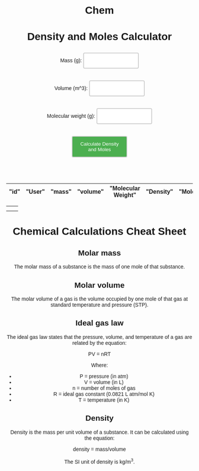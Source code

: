 # Chem


<html>
  <head>
    <title>Density and Moles Calculator</title>
  </head>
  <body>
    <h1>Density and Moles Calculator</h1>
    <form>
      <label for="mass">Mass (g):</label>
      <input type="number" id="mass" name="mass"><br><br>
      <label for="volume">Volume (m^3):</label>
      <input type="number" id="volume" name="volume"><br><br>
      <label for="mw">Molecular weight (g):</label>
      <input type="number" id="molecularWeight" name="mw"><br><br>
      <button type="button" onclick="calculate()">Calculate Density and Moles</button>
    </form>
    <br><br>
    <p id="result"></p>

  </body>
</html>

<table>
  <thead>
    <tr>
      <th>"id"</th>
      <th>"User"</th>
      <th>"mass"</th>
      <th>"volume"</th>
      <th>"Molecular Weight"</th>
      <th>"Density"</th>
      <th>"Moles"</th>
    </tr>
  </thead>
  <tbody id = "Chemid"></tbody>
</table>  

<script>
function calculate() {
const mass = document.getElementById("mass").value;
const volume = document.getElementById("volume").value;
const mw = document.getElementById("molecularWeight").value;

const resultChemData = document.getElementbyId("Chemid");

var url = "https://frq.dtsivkovski.tk/api/Chem/create/";

const body = {
  mass: mass,
  volume: volume,
  molecularWeight: molecularWeight
};

fetch(url, {
  method: 'POST',
  headers: {
    'Content-Type': 'application/json'
  },
  body: JSON.stringify(body)
})
.then(response => {
  if (response.ok) {
    return response.json();
  } else {
    throw new Error('Error calculating density');
  }
})
.then(data => {
  for(const rs of data) {
    const tr = document.createElement("tr");
    const id = document.createElement("td");
    const user = document.createElement("td");
    const mass = document.createElement("td");
    const vol = document.createElement("td");
    const mw = document.createElement("td");
    const den = document.createElement("td");
    const mole = document.createElement("td");

    id.innerHTML = rs.id;
    user.innerHTML = rs.owner;
    mass.innerHTML = rs.mass;
    vol.innerHTML = rs.volume;
    mw.innerHTML = rs.molecularWeight;
    den.innerHTML = rs.density;
    mole.innerHTML = rs.mole;

    tr.appendChild(id);
    tr.appendChild(user);
    tr.appendChild(mass);
    tr.appendChild(vol);
    tr.appendChild(mw);
    tr.appendChild(den);
    tr.appendChild(mole);

    resultChemData.appendChild(tr);
  }
})
.catch(error => {
  console.error(error);
});

}
</script>


<style>
  body {
    font-family: Arial, sans-serif;
    text-align: center;
  }
  
  input[type="number"] {
    width: 150px;
    padding: 12px 20px;
    margin: 8px 0;
    box-sizing: border-box;
    border: 2px solid #ccc;
    border-radius: 4px;
  }
  
  button {
    width: 150px;
    padding: 12px 20px;
    margin: 8px 0;
    box-sizing: border-box;
    border: 2px solid #ccc;
    border-radius: 4px;
    background-color: #4CAF50;
    color: white;
  }
  
  button:hover {
    background-color: #45a049;
  }
</style>


<table id="periodic-table">
  <tr>
    <td class="element" id="H"></td>
    <td class="element" id="He"></td>
  </tr>
  <tr>
    <td class="element" id="Li"></td>
    <td class="element" id="Be"></td>
  </tr>
</table>

 <title>Chemical Calculations Cheat Sheet</title>
</head>
<body>
  <h1>Chemical Calculations Cheat Sheet</h1>
  
  <h2>Molar mass</h2>
  <p>The molar mass of a substance is the mass of one mole of that substance.</p>
  
  <h2>Molar volume</h2>
  <p>The molar volume of a gas is the volume occupied by one mole of that gas at standard temperature and pressure (STP).</p>
  
  <h2>Ideal gas law</h2>
  
<p>The ideal gas law states that the pressure, volume, and temperature of a gas are related by the equation:</p>
  
  <p>PV = nRT</p>
  
  <p>Where:</p>
  <ul>
    <li>P = pressure (in atm)</li>
    <li>V = volume (in L)</li>
    <li>n = number of moles of gas</li>
    <li>R = ideal gas constant (0.0821 L atm/mol K)</li>
    <li>T = temperature (in K)</li>
  </ul>
  
  <h2>Density</h2>
  <p>Density is the mass per unit volume of a substance. It can be calculated using the equation:</p>
  
  <p>density = mass/volume</p>
  
  <p>The SI unit of density is kg/m<sup>3</sup>.</p>
  
</body>
</html>

